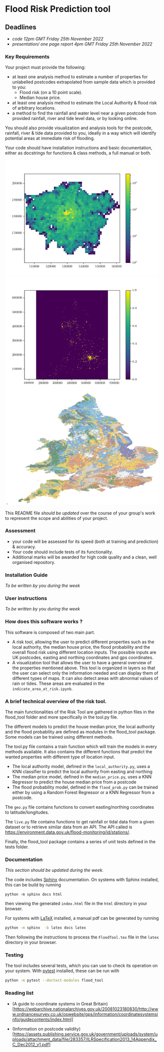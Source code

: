 # Flood Risk Prediction tool

## Deadlines
-  *code 12pm GMT Friday 25th November 2022*
-  *presentation/ one page report 4pm GMT Friday 25th November 2022*

### Key Requirements

Your project must provide the following:

 - at least one analysis method to estimate a number of properties for unlabelled postcodes extrapolated from sample data which is provided to you:
    - Flood risk (on a 10 point scale).
    - Median house price.
 - at least one analysis method to estimate the Local Authority & flood risk of arbitrary locations. 
 - a method to find the rainfall and water level near a given postcode from provided rainfall, river and tide level data, or by looking online.

 You should also provide visualization and analysis tools for the postcode, rainfall, river & tide data provided to you, ideally in a way which will identify potential areas at immediate risk of flooding.
 
 Your code should have installation instructions and basic documentation, either as docstrings for functions & class methods, a full manual or both.

![London postcode density](images/LondonPostcodeDensity.png)
![England Flood Risk](images/EnglandFloodRisk.png)
![UK soil types](images/UKSoilTypes.png)

This README file *should be updated* over the course of your group's work to represent the scope and abilities of your project.

### Assessment

 - your code will be assessed for its speed (both at training and prediction) & accuracy.
 - Your code should include tests of its functionality.
 - Additional marks will be awarded for high code quality and a clean, well organised repository.

 ### Installation Guide

*To be written by you during the week*

### User instructions

*To be written by you during the week*

### How does this software works ?

This software is composed of two main part. 

* A risk tool, allowing the user to predict different properties such as the local authority, the median house price, the flood probability and the overall flood risk using different location inputs. The possible inputs are UK postcodes, easting and northing coordinates and gps coordinates. 
* A visualization tool that allows the user to have a general overview of the properties mentioned above. This tool is organized in layers so that the user can select only the information needed and can display them of different types of maps. It can also detect areas with abnormal values of rain or tides. These areas are evaluated in the `indicate_area_at_risk.ipynb`.


### A brief technical overview of the risk tool.

The main functionalities of the Risk Tool are gathered in python files in the flood_tool folder and more specifically in the tool.py file. 

The different models to predict the house median price, the local authority and the flood probability are defined as modules in the flood_tool package. Some models can be trained using different methods. 

The tool.py file contains a train function which will train the models in every methods available. It also contains the different functions that predict the wanted properties with different type of location input. 

* The local authority model, defined in the `local_authority.py`, uses a KNN classifier to predict the local authority from easting and northing
* The median price model, defined in the `median_price.py`, uses a KNN Regressor to predict the house median price from a postcode
* The flood probability model, defined in the `flood_prob.py` can be trained either by using a Random Forest Regressor or a KNN Regressor from a postcode. 

The `geo.py` file contains functions to convert easting/northing coordinates to latitude/longitudes. 

The `live.py` file contains functions to get rainfall or tidal data from a given dataset or to retrieve similar data from an API. The API called is https://environment.data.gov.uk/flood-monitoring/id/stations/. 

Finally, the flood_tool package contains a series of unit tests defined in the tests folder.



### Documentation

_This section should be updated during the week._

The code includes [Sphinx](https://www.sphinx-doc.org) documentation. On systems with Sphinx installed, this can be build by running

```
python -m sphinx docs html
```

then viewing the generated `index.html` file in the `html` directory in your browser.

For systems with [LaTeX](https://www.latex-project.org/get/) installed, a manual pdf can be generated by running

```bash
python -m sphinx  -b latex docs latex
```

Then following the instructions to process the `FloodTool.tex` file in the `latex` directory in your browser.

### Testing

The tool includes several tests, which you can use to check its operation on your system. With [pytest](https://doc.pytest.org/en/latest) installed, these can be run with

```bash
python -m pytest --doctest-modules flood_tool
```

### Reading list

 - (A guide to coordinate systems in Great Britain)[https://webarchive.nationalarchives.gov.uk/20081023180830/http://www.ordnancesurvey.co.uk/oswebsite/gps/information/coordinatesystemsinfo/guidecontents/index.html]

 - (Information on postcode validity)[https://assets.publishing.service.gov.uk/government/uploads/system/uploads/attachment_data/file/283357/ILRSpecification2013_14Appendix_C_Dec2012_v1.pdf]
